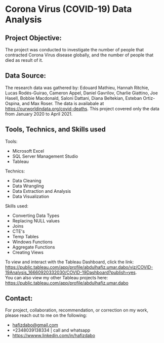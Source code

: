 # Corona Virus (COVID-19) Data Analysis

## Project Objective:  
The project was conducted to investigate the number of people that contracted Corona Virus disease globally, and the number of people that died as result of it.

## Data Source:
The research data was gathered by: Edouard Mathieu, Hannah Ritchie, Lucas Rodés-Guirao, Cameron Appel, Daniel Gavrilov, Charlie Giattino, 
Joe Hasell, Bobbie Macdonald, Saloni Dattani, Diana Beltekian, Esteban Ortiz-Ospina, and Max Roser. The data is availabale at https://ourworldindata.org/covid-deaths. This project covered only the data from January 2020 to April 2021.

## Tools, Technics, and Skills used
Tools:
* Microsoft Excel 
* SQL Server Management Studio
* Tableau

Technics: 
* Data Cleaning
* Data Wrangling
* Data Extraction and Analysis
* Data Visualization

Skills used:
* Converting Data Types
* Replacing NULL values
* Joins
* CTE's 
* Temp Tables 
* Windows Functions 
* Aggregate Functions 
* Creating Views

To view and interact with the Tableau Dashboard, click the link: https://public.tableau.com/app/profile/abdulhafiz.umar.dabo/viz/COVID-19Analysis_16660920332030/COVID-19Dashboard?publish=yes.  
You can also view my other Tableau projects here: https://public.tableau.com/app/profile/abdulhafiz.umar.dabo

## Contact:

For project, collaboration, recommendation, or correction on my work, please reach out to me on the following:
* hafizdabo@gmail.com 
* +2348039138334 | call and whatsapp
* https://wwww.linkedin.com/in/hafizdabo
 
